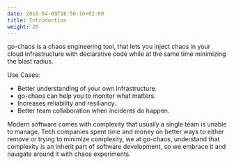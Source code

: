 ```yaml
---
date: 2016-04-09T16:50:16+02:00
title: Introduction
weight: 20
---
```


go-chaos is a chaos engineering tool, that lets you inject chaos in your cloud infrastructure with declarative code while at the same time minimizing the blast radius. 

Use Cases:
* Better understanding of your own infrastructure. 
* go-chaos can help you to monitor what matters.
* Increases reliability and resiliancy. 
* Better team collaboration when incidents do happen. 

Modern software comes with complexity that usually a single team is unable to manage. Tech companies spent time and money on better ways to either remove or trying to minimize complexity, we at go-chaos, understand that complexity is an inherit part of software development, so we embrace it and navigate around it with chaos experiments. 
